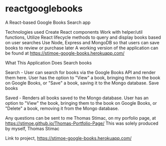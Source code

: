 # reactgooglebooks

A React-based Google Books Search app

Technologies used
Create React components
Work with helper/util functions,
Utilize React lifecycle methods to query and display books based on user searches
Use Node, Express and MongoDB so that users can save books to review or purchase later
A working version of the application can be found at https://stimoe-google-books.herokuapp.com/

What This Application Does
Search books

Search - User can search for books via the Google Books API and render them here. User has the option to "View" a book, bringing them to the book on Google Books, or "Save" a book, saving it to the Mongo database.
Save books

Saved - Renders all books saved to the Mongo database. User has an option to "View" the book, bringing them to the book on Google Books, or "Delete" a book, removing it from the Mongo database.

Any questions can be sent to me Thomas Stimac, on my porfolio page, at https://stimoe.github.io/Thomas-Portfolio-Page/ This was solely produced by myself, Thomas Stimac

Link to project, https://stimoe-google-books.herokuapp.com/
